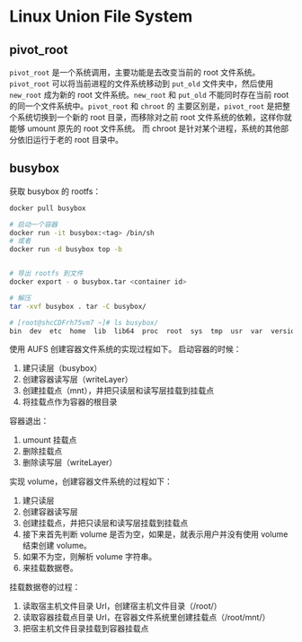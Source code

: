 # Linux Union File System

## pivot_root

`pivot_root` 是一个系统调用，主要功能是去改变当前的 root 文件系统。`pivot_root` 可以将当前进程的文件系统移动到 `put_old` 文件夹中，然后使用
 `new_root` 成为新的 root 文件系统。`new_root` 和 `put_old` 不能同时存在当前 root 的同一个文件系统中。`pivot_root` 和 `chroot` 的
主要区别是，`pivot_root` 是把整个系统切换到一个新的 root 目录，而移除对之前 root 文件系统的依赖，这样你就能够 umount 原先的 root 文件系统。
而 chroot 是针对某个进程，系统的其他部分依旧运行于老的 root 目录中。

## busybox

获取 busybox 的 rootfs：

```bash
docker pull busybox

# 启动一个容器
docker run -it busybox:<tag> /bin/sh
# 或者
docker run -d busybox top -b


# 导出 rootfs 到文件
docker export - o busybox.tar <container id>

# 解压
tar -xvf busybox . tar -C busybox/

# [root@shcCDFrh75vm7 ~]# ls busybox/
bin  dev  etc  home  lib  lib64  proc  root  sys  tmp  usr  var  version.txt
```


使用 AUFS 创建容器文件系统的实现过程如下。
启动容器的时候：

1. 建只读层（busybox）
2. 创建容器读写层（writeLayer）
3. 创建挂载点（mnt），井把只读层和读写层挂载到挂载点
4. 将挂载点作为容器的根目录


容器退出：
1. umount 挂载点
2. 删除挂载点
3. 删除读写层（writeLayer）

实现 volume，创建容器文件系统的过程如下：

1. 建只读层
2. 创建容器读写层
3. 创建挂载点，井把只读层和读写层挂载到挂载点
4. 接下来首先判断 volume 是否为空，如果是，就表示用户并没有使用 volume 结束创建 volume。
5. 如果不为空，则解析 volume 字符串。
6. 来挂载数据卷。

挂载数据卷的过程：
1. 读取宿主机文件目录 Url，创建宿主机文件目录（/root/<parentUrl>）
2. 读取容器挂载点目录 Url，在容器文件系统里创建挂载点（/root/mnt/<containerUrl>）
3. 把宿主机文件目录挂载到容器挂载点